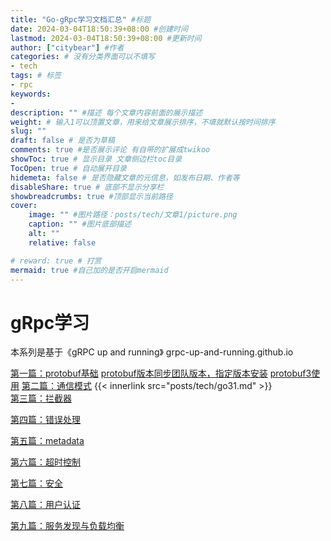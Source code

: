 ```yaml
---
title: "Go-gRpc学习文档汇总" #标题
date: 2024-03-04T18:50:39+08:00 #创建时间
lastmod: 2024-03-04T18:50:39+08:00 #更新时间
author: ["citybear"] #作者
categories: # 没有分类界面可以不填写
- tech
tags: # 标签
- rpc
keywords: 
- 
description: "" #描述 每个文章内容前面的展示描述
weight: # 输入1可以顶置文章，用来给文章展示排序，不填就默认按时间排序
slug: ""
draft: false # 是否为草稿
comments: true #是否展示评论 有自带的扩展成twikoo
showToc: true # 显示目录 文章侧边栏toc目录
TocOpen: true # 自动展开目录
hidemeta: false # 是否隐藏文章的元信息，如发布日期、作者等
disableShare: true # 底部不显示分享栏
showbreadcrumbs: true #顶部显示当前路径
cover:
    image: "" #图片路径：posts/tech/文章1/picture.png
    caption: "" #图片底部描述
    alt: ""
    relative: false

# reward: true # 打赏
mermaid: true #自己加的是否开启mermaid
---
```

# gRpc学习
本系列是基于《gRPC up and running》 grpc-up-and-running.github.io

[第一篇：protobuf基础](https://juejin.cn/post/7191008929986379836)
    [protobuf版本同步团队版本，指定版本安装](https://note.youdao.com/s/G3wTKpXO)
    [protobuf3使用](https://note.youdao.com/s/SPZlPj6g)
[第二篇：通信模式](https://juejin.cn/post/7192793369523781691)
    {{< innerlink src="posts/tech/go31.md" >}}  
[第三篇：拦截器](https://juejin.cn/post/7196150790367805477)

[第四篇：错误处理](https://juejin.cn/post/7196150790367805477)

[第五篇：metadata](https://juejin.cn/post/7202409558592782373)

[第六篇：超时控制](https://juejin.cn/post/7208239217943969847)

[第七篇：安全](https://juejin.cn/post/7221343753696624699)

[第八篇：用户认证](https://juejin.cn/post/7229145941399027771)

[第九篇：服务发现与负载均衡](https://juejin.cn/post/7251231773673406520?searchId=2024030418450865AF567030F7240897BA)